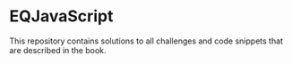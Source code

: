 # EQJavaScript
This repository contains solutions to all challenges and code snippets that are described in the book.
